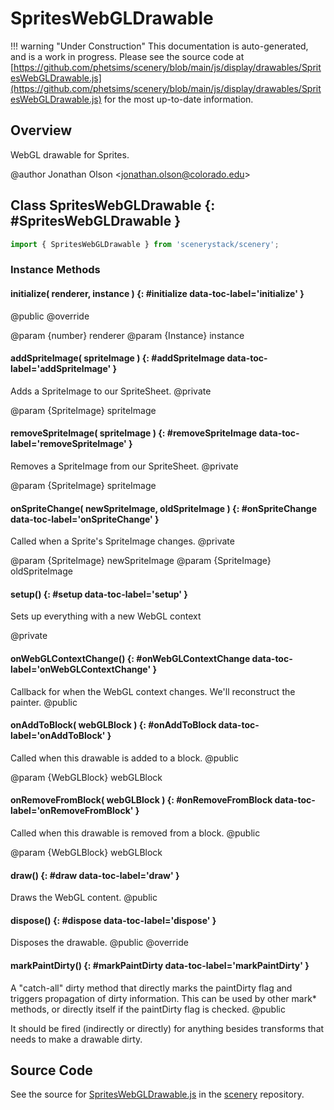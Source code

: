 # SpritesWebGLDrawable

!!! warning "Under Construction"
    This documentation is auto-generated, and is a work in progress. Please see the source code at
    [https://github.com/phetsims/scenery/blob/main/js/display/drawables/SpritesWebGLDrawable.js](https://github.com/phetsims/scenery/blob/main/js/display/drawables/SpritesWebGLDrawable.js) for the most up-to-date information.

## Overview

WebGL drawable for Sprites.

@author Jonathan Olson &lt;jonathan.olson@colorado.edu&gt;

## Class SpritesWebGLDrawable {: #SpritesWebGLDrawable }


```js
import { SpritesWebGLDrawable } from 'scenerystack/scenery';
```
### Instance Methods

#### initialize( renderer, instance ) {: #initialize data-toc-label='initialize' }

@public
@override

@param {number} renderer
@param {Instance} instance

#### addSpriteImage( spriteImage ) {: #addSpriteImage data-toc-label='addSpriteImage' }

Adds a SpriteImage to our SpriteSheet.
@private

@param {SpriteImage} spriteImage

#### removeSpriteImage( spriteImage ) {: #removeSpriteImage data-toc-label='removeSpriteImage' }

Removes a SpriteImage from our SpriteSheet.
@private

@param {SpriteImage} spriteImage

#### onSpriteChange( newSpriteImage, oldSpriteImage ) {: #onSpriteChange data-toc-label='onSpriteChange' }

Called when a Sprite's SpriteImage changes.
@private

@param {SpriteImage} newSpriteImage
@param {SpriteImage} oldSpriteImage

#### setup() {: #setup data-toc-label='setup' }

Sets up everything with a new WebGL context

@private

#### onWebGLContextChange() {: #onWebGLContextChange data-toc-label='onWebGLContextChange' }

Callback for when the WebGL context changes. We'll reconstruct the painter.
@public

#### onAddToBlock( webGLBlock ) {: #onAddToBlock data-toc-label='onAddToBlock' }

Called when this drawable is added to a block.
@public

@param {WebGLBlock} webGLBlock

#### onRemoveFromBlock( webGLBlock ) {: #onRemoveFromBlock data-toc-label='onRemoveFromBlock' }

Called when this drawable is removed from a block.
@public

@param {WebGLBlock} webGLBlock

#### draw() {: #draw data-toc-label='draw' }

Draws the WebGL content.
@public

#### dispose() {: #dispose data-toc-label='dispose' }

Disposes the drawable.
@public
@override

#### markPaintDirty() {: #markPaintDirty data-toc-label='markPaintDirty' }

A "catch-all" dirty method that directly marks the paintDirty flag and triggers propagation of dirty
information. This can be used by other mark* methods, or directly itself if the paintDirty flag is checked.
@public

It should be fired (indirectly or directly) for anything besides transforms that needs to make a drawable
dirty.



## Source Code

See the source for [SpritesWebGLDrawable.js](https://github.com/phetsims/scenery/blob/main/js/display/drawables/SpritesWebGLDrawable.js) in the [scenery](https://github.com/phetsims/scenery) repository.
